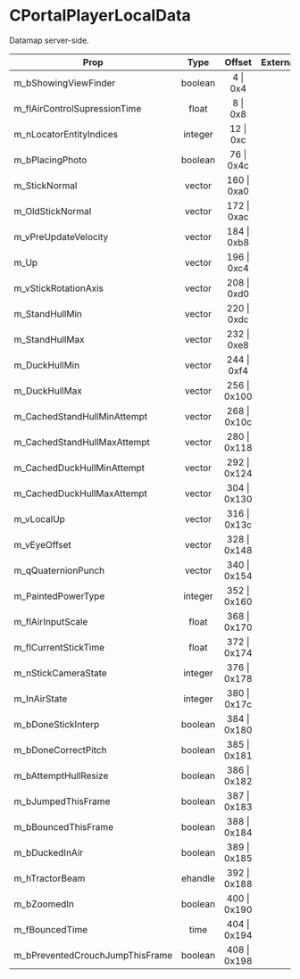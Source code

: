 # CPortalPlayerLocalData
Datamap server-side.

|Prop|Type|Offset|External|
|---|:-:|:-:|--:|
|m_bShowingViewFinder|boolean|4 \| 0x4||
|m_flAirControlSupressionTime|float|8 \| 0x8||
|m_nLocatorEntityIndices|integer|12 \| 0xc||
|m_bPlacingPhoto|boolean|76 \| 0x4c||
|m_StickNormal|vector|160 \| 0xa0||
|m_OldStickNormal|vector|172 \| 0xac||
|m_vPreUpdateVelocity|vector|184 \| 0xb8||
|m_Up|vector|196 \| 0xc4||
|m_vStickRotationAxis|vector|208 \| 0xd0||
|m_StandHullMin|vector|220 \| 0xdc||
|m_StandHullMax|vector|232 \| 0xe8||
|m_DuckHullMin|vector|244 \| 0xf4||
|m_DuckHullMax|vector|256 \| 0x100||
|m_CachedStandHullMinAttempt|vector|268 \| 0x10c||
|m_CachedStandHullMaxAttempt|vector|280 \| 0x118||
|m_CachedDuckHullMinAttempt|vector|292 \| 0x124||
|m_CachedDuckHullMaxAttempt|vector|304 \| 0x130||
|m_vLocalUp|vector|316 \| 0x13c||
|m_vEyeOffset|vector|328 \| 0x148||
|m_qQuaternionPunch|vector|340 \| 0x154||
|m_PaintedPowerType|integer|352 \| 0x160||
|m_flAirInputScale|float|368 \| 0x170||
|m_flCurrentStickTime|float|372 \| 0x174||
|m_nStickCameraState|integer|376 \| 0x178||
|m_InAirState|integer|380 \| 0x17c||
|m_bDoneStickInterp|boolean|384 \| 0x180||
|m_bDoneCorrectPitch|boolean|385 \| 0x181||
|m_bAttemptHullResize|boolean|386 \| 0x182||
|m_bJumpedThisFrame|boolean|387 \| 0x183||
|m_bBouncedThisFrame|boolean|388 \| 0x184||
|m_bDuckedInAir|boolean|389 \| 0x185||
|m_hTractorBeam|ehandle|392 \| 0x188||
|m_bZoomedIn|boolean|400 \| 0x190||
|m_fBouncedTime|time|404 \| 0x194||
|m_bPreventedCrouchJumpThisFrame|boolean|408 \| 0x198||
